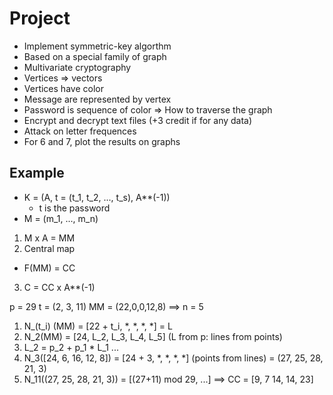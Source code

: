 # Project

* Implement symmetric-key algorthm
* Based on a special family of graph
* Multivariate cryptography
* Vertices => vectors
* Vertices have color
* Message are represented by vertex
* Password is sequence of color => How to traverse the graph
* Encrypt and decrypt text files (+3 credit if for any data)
* Attack on letter frequences
* For 6 and 7, plot the results on graphs

## Example

- K = (A, t = (t_1, t_2, ..., t_s), A**(-1))
  - t is the password
- M = (m_1, ..., m_n)

1. M x A = MM
2. Central map
  - F(MM) = CC
3. C = CC x A**(-1)

p = 29
t = (2, 3, 11)
MM = (22,0,0,12,8) ==> n = 5
1. N_(t_i) (MM) = [22 + t_i, *, *, *, *] = L
2. N_2(MM) = [24, L_2, L_3, L_4, L_5] (L from p: lines from points)
3. L_2 = p_2 + p_1 * L_1
...
4. N_3([24, 6, 16, 12, 8]) = [24 + 3, *, *, *, *] (points from lines)
= (27, 25, 28, 21, 3)
5. N_11((27, 25, 28, 21, 3)) = [(27+11) mod 29, ...]
==> CC = [9, 7 14, 14, 23]